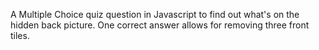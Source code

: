 A Multiple Choice quiz question in Javascript to find out what's on the hidden back picture.
One correct answer allows for removing three front tiles.
